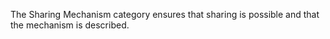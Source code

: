 The Sharing Mechanism category ensures that sharing is possible and that the mechanism is described.